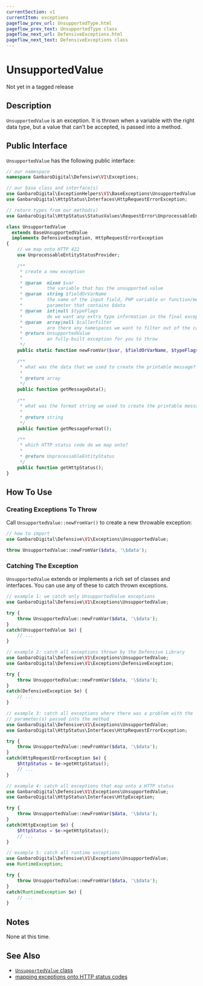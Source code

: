 ```yaml
---
currentSection: v1
currentItem: exceptions
pageflow_prev_url: UnsupportedType.html
pageflow_prev_text: UnsupportedType class
pageflow_next_url: DefensiveExceptions.html
pageflow_next_text: DefensiveExceptions class
---
```


# UnsupportedValue

<div class="callout warning" markdown="1">
Not yet in a tagged release
</div>

## Description

`UnsupportedValue` is an exception. It is thrown when a variable with the right data type, but a value that can't be accepted, is passed into a method.

## Public Interface

`UnsupportedValue` has the following public interface:

```php
// our namespace
namespace GanbaroDigital\Defensive\V1\Exceptions;

// our base class and interface(s)
use GanbaroDigital\ExceptionHelpers\V1\BaseExceptions\UnsupportedValue as BaseUnsupportedValue;
use GanbaroDigital\HttpStatus\Interfaces\HttpRequestErrorException;

// return types from our method(s)
use GanbaroDigital\HttpStatus\StatusValues\RequestError\UnprocessableEntityStatus;

class UnsupportedValue
  extends BaseUnsupportedValue
  implements DefensiveException, HttpRequestErrorException
{
    // we map onto HTTP 422
    use UnprocessableEntityStatusProvider;

    /**
     * create a new exception
     *
     * @param  mixed $var
     *         the variable that has the unsupported value
     * @param  string $fieldOrVarName
     *         the name of the input field, PHP variable or function/method
     *         parameter that contains $data
     * @param  int|null $typeFlags
     *         do we want any extra type information in the final exception message?
     * @param  array|null $callerFilter
     *         are there any namespaces we want to filter out of the call stack?
     * @return UnsupportedValue
     *         an fully-built exception for you to throw
     */
    public static function newFromVar($var, $fieldOrVarName, $typeFlags = null, $callerFilter = null);

    /**
     * what was the data that we used to create the printable message?
     *
     * @return array
     */
    public function getMessageData();

    /**
     * what was the format string we used to create the printable message?
     *
     * @return string
     */
    public function getMessageFormat();

    /**
     * which HTTP status code do we map onto?
     *
     * @return UnprocessableEntityStatus
     */
    public function getHttpStatus();
}

```

## How To Use

### Creating Exceptions To Throw

Call `UnsupportedValue::newFromVar()` to create a new throwable exception:

```php
// how to import
use GanbaroDigital\Defensive\V1\Exceptions\UnsupportedValue;

throw UnsupportedValue::newFromVar($data, '\$data');
```

### Catching The Exception

`UnsupportedValue` extends or implements a rich set of classes and interfaces. You can use any of these to catch thrown exceptions.

```php
// example 1: we catch only UnsupportedValue exceptions
use GanbaroDigital\Defensive\V1\Exceptions\UnsupportedValue;

try {
    throw UnsupportedValue::newFromVar($data, '\$data');
}
catch(UnsupportedValue $e) {
    // ...
}
```

```php
// example 2: catch all exceptions thrown by the Defensive Library
use GanbaroDigital\Defensive\V1\Exceptions\UnsupportedValue;
use GanbaroDigital\Defensive\V1\Exceptions\DefensiveException;

try {
    throw UnsupportedValue::newFromVar($data, '\$data');
}
catch(DefensiveException $e) {
    // ...
}
```

```php
// example 3: catch all exceptions where there was a problem with the
// parameter(s) passed into the method
use GanbaroDigital\Defensive\V1\Exceptions\UnsupportedValue;
use GanbaroDigital\HttpStatus\Interfaces\HttpRequestErrorException;

try {
    throw UnsupportedValue::newFromVar($data, '\$data');
}
catch(HttpRequestErrorException $e) {
    $httpStatus = $e->getHttpStatus();
    // ...
}
```

```php
// example 4: catch all exceptions that map onto a HTTP status
use GanbaroDigital\Defensive\V1\Exceptions\UnsupportedValue;
use GanbaroDigital\HttpStatus\Interfaces\HttpException;

try {
    throw UnsupportedValue::newFromVar($data, '\$data');
}
catch(HttpException $e) {
    $httpStatus = $e->getHttpStatus();
    // ...
}
```

```php
// example 5: catch all runtime exceptions
use GanbaroDigital\Defensive\V1\Exceptions\UnsupportedValue;
use RuntimeException;

try {
    throw UnsupportedValue::newFromVar($data, '\$data');
}
catch(RuntimeException $e) {
    // ...
}
```

## Notes

None at this time.

## See Also

* [`UnsupportedValue` class](http://ganbarodigital.github.io/php-mv-exception-helpers/V1/BaseExceptions/UnsupportedValue.html)
* [mapping exceptions onto HTTP status codes](http://ganbarodigital.github.io/php-http-status/usage/http-exceptions.html)
